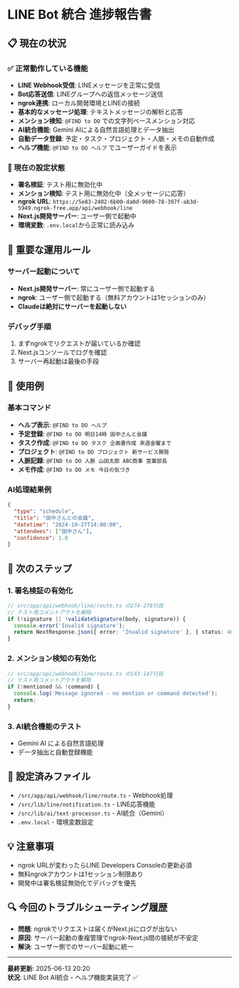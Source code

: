# LINE Bot 統合 進捗報告書

## 📋 現在の状況

### ✅ 正常動作している機能
- **LINE Webhook受信**: LINEメッセージを正常に受信
- **Bot応答送信**: LINEグループへの返信メッセージ送信
- **ngrok連携**: ローカル開発環境とLINEの接続
- **基本的なメッセージ処理**: テキストメッセージの解析と応答
- **メンション検知**: `@FIND to DO` での文字列ベースメンション対応
- **AI統合機能**: Gemini AIによる自然言語処理とデータ抽出
- **自動データ登録**: 予定・タスク・プロジェクト・人脈・メモの自動作成
- **ヘルプ機能**: `@FIND to DO ヘルプ` でユーザーガイドを表示

### 🔧 現在の設定状態
- **署名検証**: テスト用に無効化中
- **メンション検知**: テスト用に無効化中（全メッセージに応答）
- **ngrok URL**: `https://5e83-2402-6b00-da0d-9600-78-397f-ab3d-5949.ngrok-free.app/api/webhook/line`
- **Next.js開発サーバー**: ユーザー側で起動中
- **環境変数**: `.env.local`から正常に読み込み

## 🚨 重要な運用ルール

### サーバー起動について
- **Next.js開発サーバー**: 常にユーザー側で起動する
- **ngrok**: ユーザー側で起動する（無料アカウントは1セッションのみ）
- **Claudeは絶対にサーバーを起動しない**

### デバッグ手順
1. まずngrokでリクエストが届いているか確認
2. Next.jsコンソールでログを確認
3. サーバー再起動は最後の手段

## 📖 使用例

### 基本コマンド
- **ヘルプ表示**: `@FIND to DO ヘルプ`
- **予定登録**: `@FIND to DO 明日14時 田中さんと会議`
- **タスク作成**: `@FIND to DO タスク 企画書作成 来週金曜まで`
- **プロジェクト**: `@FIND to DO プロジェクト 新サービス開発`
- **人脈記録**: `@FIND to DO 人脈 山田太郎 ABC商事 営業部長`
- **メモ作成**: `@FIND to DO メモ 今日の気づき`

### AI処理結果例
```json
{
  "type": "schedule",
  "title": "田中さんとの会議", 
  "datetime": "2024-10-27T14:00:00",
  "attendees": ["田中さん"],
  "confidence": 1.0
}
```

## 📝 次のステップ

### 1. 署名検証の有効化
```typescript
// src/app/api/webhook/line/route.ts の274-278行目
// テスト用コメントアウトを解除
if (!signature || !validateSignature(body, signature)) {
  console.error('Invalid signature');
  return NextResponse.json({ error: 'Invalid signature' }, { status: 401 });
}
```

### 2. メンション検知の有効化
```typescript
// src/app/api/webhook/line/route.ts の143-147行目
// テスト用コメントアウトを解除
if (!mentioned && !command) {
  console.log('Message ignored - no mention or command detected');
  return;
}
```

### 3. AI統合機能のテスト
- Gemini AI による自然言語処理
- データ抽出と自動登録機能

## 🔗 設定済みファイル
- `/src/app/api/webhook/line/route.ts` - Webhook処理
- `/src/lib/line/notification.ts` - LINE応答機能
- `/src/lib/ai/text-processor.ts` - AI統合（Gemini）
- `.env.local` - 環境変数設定

## 💡 注意事項
- ngrok URLが変わったらLINE Developers Consoleの更新必須
- 無料ngrokアカウントは1セッション制限あり
- 開発中は署名検証無効化でデバッグを優先

## 🔍 今回のトラブルシューティング履歴
- **問題**: ngrokでリクエストは届くがNext.jsにログが出ない
- **原因**: サーバー起動の重複管理でngrok-Next.js間の接続が不安定
- **解決**: ユーザー側でのサーバー起動に統一

---
**最終更新**: 2025-06-13 20:20  
**状況**: LINE Bot AI統合・ヘルプ機能実装完了 ✅